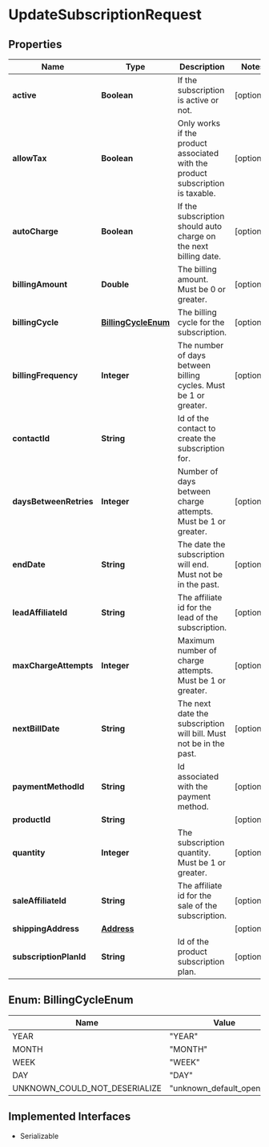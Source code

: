 

# UpdateSubscriptionRequest


## Properties

| Name | Type | Description | Notes |
|------------ | ------------- | ------------- | -------------|
|**active** | **Boolean** | If the subscription is active or not. |  [optional] |
|**allowTax** | **Boolean** | Only works if the product associated with the product subscription is taxable. |  [optional] |
|**autoCharge** | **Boolean** | If the subscription should auto charge on the next billing date. |  [optional] |
|**billingAmount** | **Double** | The billing amount. Must be 0 or greater. |  [optional] |
|**billingCycle** | [**BillingCycleEnum**](#BillingCycleEnum) | The billing cycle for the subscription. |  [optional] |
|**billingFrequency** | **Integer** | The number of days between billing cycles. Must be 1 or greater. |  [optional] |
|**contactId** | **String** | Id of the contact to create the subscription for. |  |
|**daysBetweenRetries** | **Integer** | Number of days between charge attempts. Must be 1 or greater. |  [optional] |
|**endDate** | **String** | The date the subscription will end. Must not be in the past. |  [optional] |
|**leadAffiliateId** | **String** | The affiliate id for the lead of the subscription. |  [optional] |
|**maxChargeAttempts** | **Integer** | Maximum number of charge attempts. Must be 1 or greater. |  [optional] |
|**nextBillDate** | **String** | The next date the subscription will bill. Must not be in the past. |  [optional] |
|**paymentMethodId** | **String** | Id associated with the payment method. |  [optional] |
|**productId** | **String** |  |  [optional] |
|**quantity** | **Integer** | The subscription quantity. Must be 1 or greater. |  [optional] |
|**saleAffiliateId** | **String** | The affiliate id for the sale of the subscription. |  [optional] |
|**shippingAddress** | [**Address**](Address.md) |  |  [optional] |
|**subscriptionPlanId** | **String** | Id of the product subscription plan. |  [optional] |



## Enum: BillingCycleEnum

| Name | Value |
|---- | -----|
| YEAR | &quot;YEAR&quot; |
| MONTH | &quot;MONTH&quot; |
| WEEK | &quot;WEEK&quot; |
| DAY | &quot;DAY&quot; |
| UNKNOWN_COULD_NOT_DESERIALIZE | &quot;unknown_default_open_api&quot; |


## Implemented Interfaces

* Serializable

